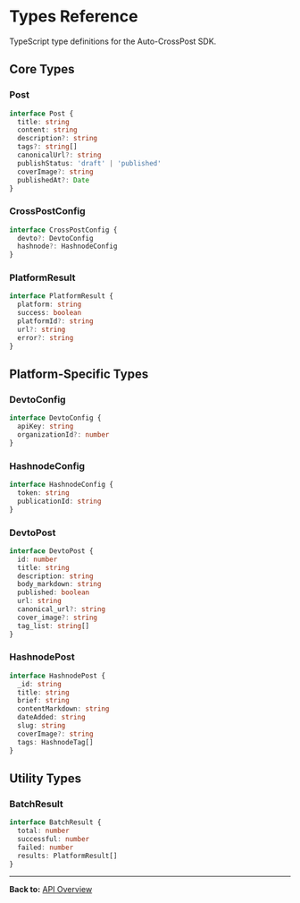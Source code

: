 # Types Reference

TypeScript type definitions for the Auto-CrossPost SDK.

## Core Types

### Post

```typescript
interface Post {
  title: string
  content: string
  description?: string
  tags?: string[]
  canonicalUrl?: string
  publishStatus: 'draft' | 'published'
  coverImage?: string
  publishedAt?: Date
}
```

### CrossPostConfig

```typescript
interface CrossPostConfig {
  devto?: DevtoConfig
  hashnode?: HashnodeConfig
}
```

### PlatformResult

```typescript
interface PlatformResult {
  platform: string
  success: boolean
  platformId?: string
  url?: string
  error?: string
}
```

## Platform-Specific Types

### DevtoConfig

```typescript
interface DevtoConfig {
  apiKey: string
  organizationId?: number
}
```

### HashnodeConfig

```typescript
interface HashnodeConfig {
  token: string
  publicationId: string
}
```

### DevtoPost

```typescript
interface DevtoPost {
  id: number
  title: string
  description: string
  body_markdown: string
  published: boolean
  url: string
  canonical_url?: string
  cover_image?: string
  tag_list: string[]
}
```

### HashnodePost

```typescript
interface HashnodePost {
  _id: string
  title: string
  brief: string
  contentMarkdown: string
  dateAdded: string
  slug: string
  coverImage?: string
  tags: HashnodeTag[]
}
```

## Utility Types

### BatchResult

```typescript
interface BatchResult {
  total: number
  successful: number
  failed: number
  results: PlatformResult[]
}
```

---

**Back to:** [API Overview](/api/)
